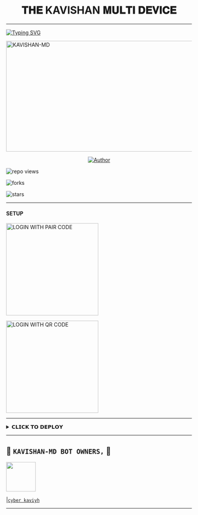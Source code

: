 <h1 align="center"> 𝐓𝐇𝐄 KAVISHAN 𝐌𝐔𝐋𝐓𝐈 𝐃𝐄𝐕𝐈𝐂𝐄  </h1>
<p align="center">  

***
  
<a href="https://git.io/typing-svg"><img src="https://readme-typing-svg.demolab.com?font=Black+Ops+One&size=50&pause=1000&color=1BAFBAFF&center=true&width=910&height=100&lines=THANKS FOR CHOOSING +KAVISHAN-MD;MULTI+DEVICE+WHATSAPP+BOT;CREATED+BY+KAVISHAN+KING;RELEASED+22.2.2024" alt="Typing SVG" /></a>
  </p>
    <img alt="KAVISHAN-MD" width="700" height="300" src="https://telegra.ph/file/ab1f4507649bcc9e50b46.jpg">
<p align="center">
<p align="center">
<a href="https://github.com/Kavishan0/KAVISHAN-MD"><img title="Author" src="https://img.shields.io/badge/KAVISHAN_MD-black?style=for-the-badge&logo=github"></a> 
<p/>

![repo views](https://hits.seeyoufarm.com/api/count/incr/badge.svg?url=https%3A%2F%2Fgithub.com%2Fkavisham0%2FKAVISHAN-MD&count_bg=%2379C83D&title_bg=%23555555&icon=gitpod.svg&icon_color=%23E7E7E7&title=Views&edge_flat=false)

![forks](https://img.shields.io/github/forks/kaviahan0/KAVISHAN-MD?label=Forks&style=social)

![stars](https://img.shields.io/github/stars/kavishan0/KAVISHAN-MD?style=social)
  
***

#### SETUP 

<a href="https://kavishan-md-official.onrender.com"><img src="https://img.shields.io/badge/LOGIN%20WITH-PAIR%20CODE-blue" alt="LOGIN WITH PAIR CODE" width="250"></a>


<a href="https://kavishan-md-official.onrender.com"><img src="https://img.shields.io/badge/LOGIN%20WITH-QR%20CODE-black" alt="LOGIN WITH QR CODE" width="250"></a>
<br>


***

<details>
<summary>𝗖𝗟𝗜𝗖𝗞 𝗧𝗢 𝗗𝗘𝗣𝗟𝗢𝗬</summary>


[`Deploy on Railway`](https://railway.app?referralCode=jDDNQq)

[`Deploy on Koyeb`](https://app.koyeb.com/)

[`Deploy on Mogenius`](https://studio.mogenius.com/)

[`Deploy on heroku`](https://dashboard.heroku.com/new?template=https://github.com/Kavishan0/KAVISHAN-MD)

[`Deploy on Replit`](https://replit.com)

[`Deploy on Uffizzi`](https://www.uffizzi.com/)
</details>


***
## 👑 **`KAVISHAN-MD BOT OWNERS,`** 👑


   <a href="https://github.com/kavishan0/"><img src="https://telegra.ph/file/d4897e32ae51d7d69cad9.jpg" width=80 height=80></a>   

|[`cyber kaviyh`](https://github.com/kavishan0)

***
